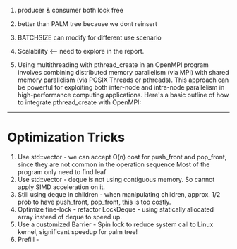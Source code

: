 1. producer & consumer both lock free
2. better than PALM tree because we dont reinsert
3. BATCHSIZE can modify for different use scenario
4. Scalability <-- need to explore in the report.


5. Using multithreading with pthread_create in an OpenMPI program involves combining distributed memory parallelism (via MPI) with shared memory parallelism (via POSIX Threads or pthreads). This approach can be powerful for exploiting both inter-node and intra-node parallelism in high-performance computing applications. Here's a basic outline of how to integrate pthread_create with OpenMPI:

---

# Optimization Tricks

1. Use std::vector - we can accept O(n) cost for push_front and pop_front, since they are not common in the operation sequence
    Most of the program only need to find leaf
2. Use std::vector - deque is not using contiguous memory. So cannot apply SIMD acceleration on it.
3. Still using deque in children - when manipulating children, approx. 1/2 prob to have push_front, pop_front, this is too costly. 
4. Optimize fine-lock - refactor LockDeque<T> - using statically allocated array instead of deque to speed up.
5. Use a customized Barrier - Spin lock to reduce system call to Linux kernel, significant speedup for palm tree!
6. Prefill - 
